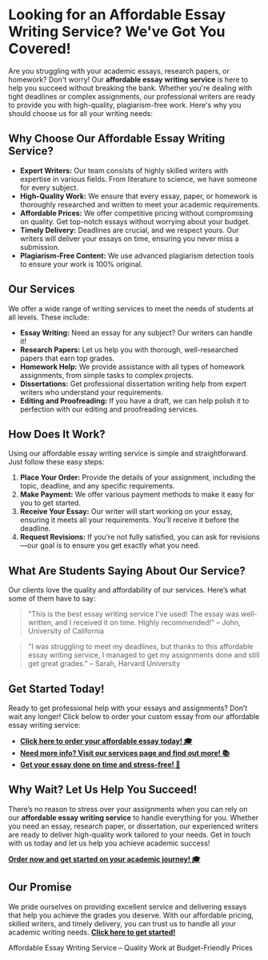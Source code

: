 <h1>Looking for an Affordable Essay Writing Service? We've Got You Covered!</h1>

<p>Are you struggling with your academic essays, research papers, or homework? Don't worry! Our <strong>affordable essay writing service</strong> is here to help you succeed without breaking the bank. Whether you're dealing with tight deadlines or complex assignments, our professional writers are ready to provide you with high-quality, plagiarism-free work. Here's why you should choose us for all your writing needs:</p>

<h2>Why Choose Our Affordable Essay Writing Service?</h2>

<ul>
    <li><strong>Expert Writers:</strong> Our team consists of highly skilled writers with expertise in various fields. From literature to science, we have someone for every subject.</li>
    <li><strong>High-Quality Work:</strong> We ensure that every essay, paper, or homework is thoroughly researched and written to meet your academic requirements.</li>
    <li><strong>Affordable Prices:</strong> We offer competitive pricing without compromising on quality. Get top-notch essays without worrying about your budget.</li>
    <li><strong>Timely Delivery:</strong> Deadlines are crucial, and we respect yours. Our writers will deliver your essays on time, ensuring you never miss a submission.</li>
    <li><strong>Plagiarism-Free Content:</strong> We use advanced plagiarism detection tools to ensure your work is 100% original.</li>
</ul>

<h2>Our Services</h2>

<p>We offer a wide range of writing services to meet the needs of students at all levels. These include:</p>
<ul>
    <li><strong>Essay Writing:</strong> Need an essay for any subject? Our writers can handle it!</li>
    <li><strong>Research Papers:</strong> Let us help you with thorough, well-researched papers that earn top grades.</li>
    <li><strong>Homework Help:</strong> We provide assistance with all types of homework assignments, from simple tasks to complex projects.</li>
    <li><strong>Dissertations:</strong> Get professional dissertation writing help from expert writers who understand your requirements.</li>
    <li><strong>Editing and Proofreading:</strong> If you have a draft, we can help polish it to perfection with our editing and proofreading services.</li>
</ul>

<h2>How Does It Work?</h2>

<p>Using our affordable essay writing service is simple and straightforward. Just follow these easy steps:</p>
<ol>
    <li><strong>Place Your Order:</strong> Provide the details of your assignment, including the topic, deadline, and any specific requirements.</li>
    <li><strong>Make Payment:</strong> We offer various payment methods to make it easy for you to get started.</li>
    <li><strong>Receive Your Essay:</strong> Our writer will start working on your essay, ensuring it meets all your requirements. You'll receive it before the deadline.</li>
    <li><strong>Request Revisions:</strong> If you're not fully satisfied, you can ask for revisions—our goal is to ensure you get exactly what you need.</li>
</ol>

<h2>What Are Students Saying About Our Service?</h2>

<p>Our clients love the quality and affordability of our services. Here’s what some of them have to say:</p>

<blockquote>
    <p>"This is the best essay writing service I've used! The essay was well-written, and I received it on time. Highly recommended!" – John, University of California</p>
</blockquote>

<blockquote>
    <p>"I was struggling to meet my deadlines, but thanks to this affordable essay writing service, I managed to get my assignments done and still get great grades." – Sarah, Harvard University</p>
</blockquote>

<h2>Get Started Today!</h2>

<p>Ready to get professional help with your essays and assignments? Don’t wait any longer! Click below to order your custom essay from our affordable essay writing service:</p>

<ul>
    <li><a href="https://tinyurl.com/topessay?keyword=affordable+essay+writing+service"><strong>Click here to order your affordable essay today! 🎓</strong></a></li>
    <li><a href="https://tinyurl.com/topessay?keyword=affordable+essay+writing+service"><strong>Need more info? Visit our services page and find out more! 📚</strong></a></li>
    <li><a href="https://tinyurl.com/topessay?keyword=affordable+essay+writing+service"><strong>Get your essay done on time and stress-free! 🎉</strong></a></li>
</ul>

<h2>Why Wait? Let Us Help You Succeed!</h2>

<p>There’s no reason to stress over your assignments when you can rely on our <strong>affordable essay writing service</strong> to handle everything for you. Whether you need an essay, research paper, or dissertation, our experienced writers are ready to deliver high-quality work tailored to your needs. Get in touch with us today and let us help you achieve academic success!</p>

<p><a href="https://tinyurl.com/topessay?keyword=affordable+essay+writing+service"><strong>Order now and get started on your academic journey! 🎓</strong></a></p>

<h2>Our Promise</h2>

<p>We pride ourselves on providing excellent service and delivering essays that help you achieve the grades you deserve. With our affordable pricing, skilled writers, and timely delivery, you can trust us to handle all your academic writing needs. <a href="https://tinyurl.com/topessay?keyword=affordable+essay+writing+service"><strong>Click here to get started!</strong></a></p>
Affordable Essay Writing Service – Quality Work at Budget-Friendly Prices
